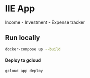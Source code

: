 # IIE App
Income - Investment - Expense tracker

## Run locally
```sh
docker-compose up --build
```

#### Deploy to gcloud
```sh
gcloud app deploy
```